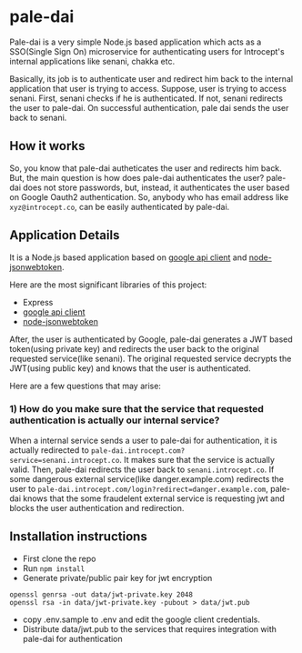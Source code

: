 pale-dai
===================
Pale-dai is a very simple Node.js based application which acts as a SSO(Single Sign On) microservice for authenticating users for Introcept's internal applications like senani, chakka etc.

Basically, its job is to authenticate user and redirect him back to the internal application that user is trying to access. Suppose, user is trying to access senani. First, senani checks if he is authenticated. If not, senani redirects the user to pale-dai. On successful authentication, pale dai sends the user back to senani.

## How it  works
So, you know that pale-dai autheticates the user and redirects him back. But, the main question is how does pale-dai authenticates the user? pale-dai does not store passwords, but, instead, it authenticates the user based on Google Oauth2 authentication. So, anybody who has email address like `xyz@introcept.co`, can be easily authenticated by pale-dai.

## Application Details
It is a Node.js based application based on [google api client](https://github.com/google/google-api-nodejs-client#oauth2-client) and [node-jsonwebtoken](https://github.com/auth0/node-jsonwebtoken). 

Here are the most significant libraries of this project:
* Express
* [google api client](https://github.com/google/google-api-nodejs-client#oauth2-client)
* [node-jsonwebtoken](https://github.com/auth0/node-jsonwebtoken)

After, the user is authenticated by Google, pale-dai generates a JWT based token(using private key) and redirects the user back to the original requested service(like senani). The original requested service decrypts the JWT(using public key) and knows that the user is authenticated.

Here are a few questions that may arise:
### 1) How do you make sure that the service that requested authentication is actually our internal service?
When a internal service sends a user to pale-dai for authentication, it is actually redirected to `pale-dai.introcept.com?service=senani.introcept.co`. It makes sure that the service is actually valid. Then, pale-dai redirects the user back to `senani.introcept.co`. 
If some dangerous external service(like danger.example.com) redirects the user to `pale-dai.introcept.com/login?redirect=danger.example.com`, pale-dai knows that the some fraudelent external service is requesting jwt and blocks the user authentication and redirection.

## Installation instructions
* First clone the repo
* Run `npm install`
* Generate private/public pair key for jwt encryption
```
openssl genrsa -out data/jwt-private.key 2048
openssl rsa -in data/jwt-private.key -pubout > data/jwt.pub
```
* copy .env.sample to .env and edit the google client credentials.
* Distribute data/jwt.pub to the services that requires integration with pale-dai for authentication

